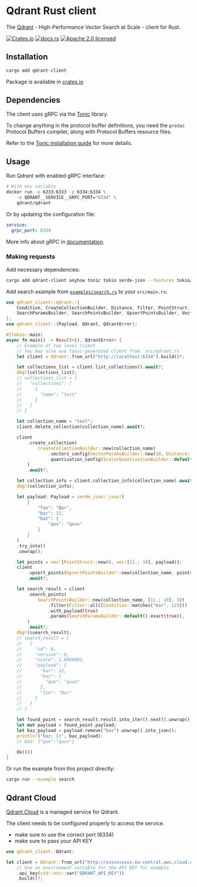 # Qdrant Rust client

The [Qdrant](https://qdrant.tech/) - High-Performance Vector Search at Scale - client for Rust.

[![Crates.io][crates-badge]][crates-url]
[![docs.rs][docs-badge]][docs-url]
[![Apache 2.0 licensed][apache2-badge]][apache2-url]

[crates-badge]: https://img.shields.io/crates/v/qdrant-client.svg

[crates-url]: https://crates.io/crates/qdrant-client

[docs-badge]: https://img.shields.io/docsrs/qdrant-client.svg

[docs-url]: https://docs.rs/qdrant-client

[apache2-badge]: https://img.shields.io/badge/license-apache2-blue.svg

[apache2-url]: https://github.com/qdrant/rust-client/blob/master/LICENSE

## Installation

```bash
cargo add qdrant-client
```

Package is available in [crates.io](https://crates.io/crates/qdrant-client)

## Dependencies

The client uses gRPC via the [Tonic](https://github.com/hyperium/tonic) library.

To change anything in the protocol buffer definitions, you need the `protoc` Protocol Buffers compiler, along with Protocol Buffers resource files.

Refer to the [Tonic installation guide](https://github.com/hyperium/tonic#dependencies) for more details.

## Usage

Run Qdrant with enabled gRPC interface:

```bash
# With env variable
docker run -p 6333:6333 -p 6334:6334 \
    -e QDRANT__SERVICE__GRPC_PORT="6334" \
    qdrant/qdrant
```

Or by updating the configuration file:

```yaml
service:
  grpc_port: 6334
```

More info about gRPC in [documentation](https://qdrant.tech/documentation/quick_start/#grpc).

### Making requests

Add necessary dependencies:

```bash
cargo add qdrant-client anyhow tonic tokio serde-json --features tokio/rt-multi-thread
```

Add search example from [`examples/search.rs`](./examples/search.rs) to your `src/main.rs`:

```rust
use qdrant_client::qdrant::{
    Condition, CreateCollectionBuilder, Distance, Filter, PointStruct, ScalarQuantizationBuilder,
    SearchParamsBuilder, SearchPointsBuilder, UpsertPointsBuilder, VectorParamsBuilder,
};
use qdrant_client::{Payload, Qdrant, QdrantError};

#[tokio::main]
async fn main() -> Result<(), QdrantError> {
    // Example of top level client
    // You may also use tonic-generated client from `src/qdrant.rs`
    let client = Qdrant::from_url("http://localhost:6334").build()?;

    let collections_list = client.list_collections().await?;
    dbg!(collections_list);
    // collections_list = {
    //   "collections": [
    //     {
    //       "name": "test"
    //     }
    //   ]
    // }

    let collection_name = "test";
    client.delete_collection(collection_name).await?;

    client
        .create_collection(
            CreateCollectionBuilder::new(collection_name)
                .vectors_config(VectorParamsBuilder::new(10, Distance::Cosine))
                .quantization_config(ScalarQuantizationBuilder::default()),
        )
        .await?;

    let collection_info = client.collection_info(collection_name).await?;
    dbg!(collection_info);

    let payload: Payload = serde_json::json!(
        {
            "foo": "Bar",
            "bar": 12,
            "baz": {
                "qux": "quux"
            }
        }
    )
    .try_into()
    .unwrap();

    let points = vec![PointStruct::new(0, vec![12.; 10], payload)];
    client
        .upsert_points(UpsertPointsBuilder::new(collection_name, points))
        .await?;

    let search_result = client
        .search_points(
            SearchPointsBuilder::new(collection_name, [11.; 10], 10)
                .filter(Filter::all([Condition::matches("bar", 12)]))
                .with_payload(true)
                .params(SearchParamsBuilder::default().exact(true)),
        )
        .await?;
    dbg!(&search_result);
    // search_result = [
    //   {
    //     "id": 0,
    //     "version": 0,
    //     "score": 1.0000001,
    //     "payload": {
    //       "bar": 12,
    //       "baz": {
    //         "qux": "quux"
    //       },
    //       "foo": "Bar"
    //     }
    //   }
    // ]

    let found_point = search_result.result.into_iter().next().unwrap();
    let mut payload = found_point.payload;
    let baz_payload = payload.remove("baz").unwrap().into_json();
    println!("baz: {}", baz_payload);
    // baz: {"qux":"quux"}

    Ok(())
}
```

Or run the example from this project directly:

```bash
cargo run --example search
```

## Qdrant Cloud

[Qdrant Cloud](https://cloud.qdrant.io) is a managed service for Qdrant.

The client needs to be configured properly to access the service.

- make sure to use the correct port (6334)
- make sure to pass your API KEY

```rust
use qdrant_client::Qdrant;

let client = Qdrant::from_url("http://xxxxxxxxxx.eu-central.aws.cloud.qdrant.io:6334")
    // Use an environment variable for the API KEY for example
    .api_key(std::env::var("QDRANT_API_KEY"))
    .build()?;
```
